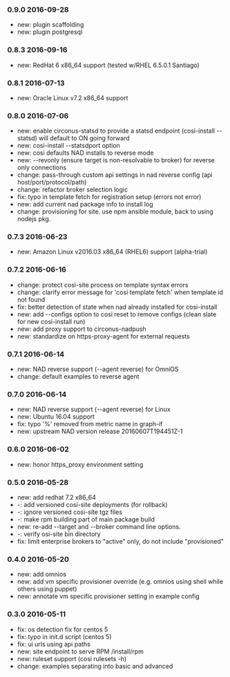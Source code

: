 ### 0.9.0 2016-09-28

* new: plugin scaffolding
* new: plugin postgresql

### 0.8.3 2016-09-16

* new: RedHat 6 x86_64 support (tested w/RHEL 6.5.0.1 Santiago)

### 0.8.1 2016-07-13

* new: Oracle Linux v7.2 x86_64 support

### 0.8.0 2016-07-06

* new: enable circonus-statsd to provide a statsd endpoint (cosi-install --statsd) will default to ON going forward
* new: cosi-install --statsdport option
* new: cosi defaults NAD installs to reverse mode
* new: --revonly (ensure target is non-resolvable to broker) for reverse only connections
* change: pass-through custom api settings in nad reverse config (api host/port/protocol/path)
* change: refactor broker selection logic
* fix: typo in template fetch for registration setup (errors not error)
* new: add current nad package info to install log
* change: provisioning for site. use npm ansible module, back to using nodejs pkg.


### 0.7.3 2016-06-23

* new: Amazon Linux v2016.03 x86\_64 (RHEL6) support (alpha-trial)

### 0.7.2 2016-06-16

* change: protect cosi-site process on template syntax errors
* change: clarify error message for 'cosi template fetch' when template id not found
* fix: better detection of state when nad already installed for cosi-install
* new: add --configs option to cosi reset to remove configs (clean slate for new cosi-install run)
* new: add proxy support to circonus-nadpush
* new: standardize on https-proxy-agent for external requests

### 0.7.1 2016-06-14

* new: NAD reverse support (--agent reverse) for OmniOS
* change: default examples to reverse agent

### 0.7.0 2016-06-14

* new: NAD reverse support (--agent reverse) for Linux
* new: Ubuntu 16.04 support
* fix: typo '%' removed from metric name in graph-if
* new: upstream NAD version release 20160607T194451Z-1

### 0.6.0 2016-06-02

* new: honor https_proxy environment setting

### 0.5.0 2016-05-28

* new: add redhat 7.2 x86_64
* -: add versioned cosi-site deployments (for rollback)
* -: ignore versioned cosi-site tgz files
* -: make rpm building part of main package build
* new: re-add --target and --broker command line options.
* -: verify osi-site bin directory
* fix: limit enterprise brokers to "active" only, do not include "provisioned"

### 0.4.0 2016-05-20

* new: add omnios
* new: add vm specific provisioner override (e.g. omnios using shell while others using puppet)
* new: annotate vm specific provisioner setting in example config

### 0.3.0 2016-05-11

 * fix: os detection fix for centos 5
 * fix: typo in init.d script (centos 5)
 * fix: ui urls using api paths  
 * new: site endpoint to serve RPM /install/rpm
 * new: ruleset support (cosi rulesets -h)
 * change: examples separating into basic and advanced
